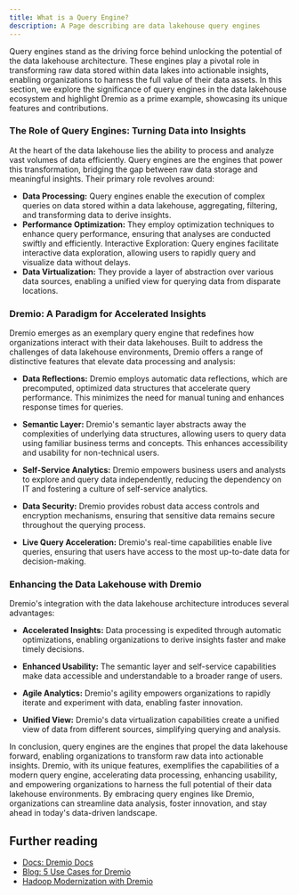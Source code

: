 ```yaml
---
title: What is a Query Engine?
description: A Page describing are data lakehouse query engines
---
```


Query engines stand as the driving force behind unlocking the potential of the data lakehouse architecture. These engines play a pivotal role in transforming raw data stored within data lakes into actionable insights, enabling organizations to harness the full value of their data assets. In this section, we explore the significance of query engines in the data lakehouse ecosystem and highlight Dremio as a prime example, showcasing its unique features and contributions.

### The Role of Query Engines: Turning Data into Insights

At the heart of the data lakehouse lies the ability to process and analyze vast volumes of data efficiently. Query engines are the engines that power this transformation, bridging the gap between raw data storage and meaningful insights. Their primary role revolves around:

- **Data Processing:** Query engines enable the execution of complex queries on data stored within a data lakehouse, aggregating, filtering, and transforming data to derive insights.
- **Performance Optimization:** They employ optimization techniques to enhance query performance, ensuring that analyses are conducted swiftly and efficiently.
Interactive Exploration: Query engines facilitate interactive data exploration, allowing users to rapidly query and visualize data without delays.
- **Data Virtualization:** They provide a layer of abstraction over various data sources, enabling a unified view for querying data from disparate locations.

### Dremio: A Paradigm for Accelerated Insights

Dremio emerges as an exemplary query engine that redefines how organizations interact with their data lakehouses. Built to address the challenges of data lakehouse environments, Dremio offers a range of distinctive features that elevate data processing and analysis:

- **Data Reflections:** Dremio employs automatic data reflections, which are precomputed, optimized data structures that accelerate query performance. This minimizes the need for manual tuning and enhances response times for queries.

- **Semantic Layer:** Dremio's semantic layer abstracts away the complexities of underlying data structures, allowing users to query data using familiar business terms and concepts. This enhances accessibility and usability for non-technical users.

- **Self-Service Analytics:** Dremio empowers business users and analysts to explore and query data independently, reducing the dependency on IT and fostering a culture of self-service analytics.

- **Data Security:** Dremio provides robust data access controls and encryption mechanisms, ensuring that sensitive data remains secure throughout the querying process.

- **Live Query Acceleration:** Dremio's real-time capabilities enable live queries, ensuring that users have access to the most up-to-date data for decision-making.

### Enhancing the Data Lakehouse with Dremio

Dremio's integration with the data lakehouse architecture introduces several advantages:

- **Accelerated Insights:** Data processing is expedited through automatic optimizations, enabling organizations to derive insights faster and make timely decisions.

- **Enhanced Usability:** The semantic layer and self-service capabilities make data accessible and understandable to a broader range of users.

- **Agile Analytics:** Dremio's agility empowers organizations to rapidly iterate and experiment with data, enabling faster innovation.

- **Unified View:** Dremio's data virtualization capabilities create a unified view of data from different sources, simplifying querying and analysis.

In conclusion, query engines are the engines that propel the data lakehouse forward, enabling organizations to transform raw data into actionable insights. Dremio, with its unique features, exemplifies the capabilities of a modern query engine, accelerating data processing, enhancing usability, and empowering organizations to harness the full potential of their data lakehouse environments. By embracing query engines like Dremio, organizations can streamline data analysis, foster innovation, and stay ahead in today's data-driven landscape.

## Further reading

- [Docs: Dremio Docs](https://docs.dremio.com)
- [Blog: 5 Use Cases for Dremio](https://www.dremio.com/blog/5-use-cases-for-the-dremio-lakehouse/)
- [Hadoop Modernization with Dremio](https://www.dremio.com/blog/hadoop-modernization/)
